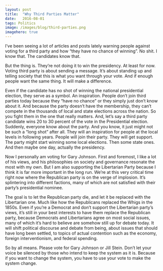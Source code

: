 ```yaml
---
layout:	post
title:	"Why Third Parties Matter"
date:	2016-08-01
tags: Politics
image: /images/blog/third-parties.png
imagehero: true
---
```


I’ve been seeing a lot of articles and posts lately warning people against voting for a third party and how “they have no chance of winning”. No shit. I know that. The candidates know that.

But the thing is. They’re not doing it to win the presidency. At least for now. Voting third party is about sending a message. It’s about standing up and telling society that this is what you want through your vote. And if enough people want the same thing. It will make a difference.

Even if the candidate has no shot of winning the national presidential election, they serve as a symbol. An inspiration. People don’t join third parties today because they “have no chance” or they simply just don’t know about it. And because the party doesn’t have the membership, they can’t compete in the thousands of local and state elections across the nation. So you fight them in the one that really matters. And, let’s say a third party candidate wins 20 to 30 percent of the vote in the Presidential election. Suddenly, everyone know about the party. And you know, it just might not be such a “long shot” after all. They will an inspiration for people at the local levels in following years. People will join their party. They will get support. The party might start winning some local elections. Then some state ones. And then maybe one day, actually the presidency.

Now I personally am voting for Gary Johnson. First and foremost, I like a lot of his views, and his philosophies on society and governance resonate the most with my own. But I am also supporting the Libertarian Party because I think it is far more important in the long run. We’re at this very critical time right now where the Republican party is on the verge of implosion. It’s splintering into different factions, many of which are not satisfied with their party’s presidential nominee.

The goal is to let the Republican party die, and let it be replaced with the Libertarian one. Much like how the Republicans replaced the Whigs in the 1850s. Even if you’re a Democrat and don’t support the Libertarian party’s views, it’s still in your best interests to have them replace the Republican party, because Democrats and Libertarians agree on most social issues, many of which it’s hard to believe are somehow still up for debate today. It will shift political discourse and debate from being, about issues that should have long been settled, to topics of actual contention such as the economy, foreign interventionism, and federal spending.

So by all means. Please vote for Gary Johnson or Jill Stein. Don’t let your voice be silenced by those who intend to keep the system as it is. Because if you want to change the system, you have to use your vote to make the system change.
